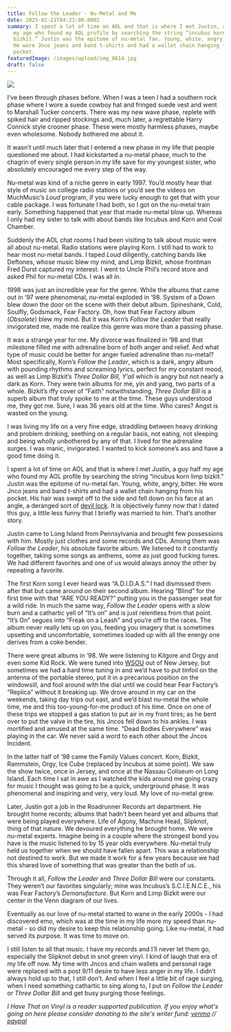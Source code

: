 ```yaml
---
title: Follow the Leader - Nu-Metal and Me
date: 2025-02-21T04:23:00.000Z
summary: I spent a lot of time on AOL and that is where I met Justin, a guy half
  my age who found my AOL profile by searching the string “incubus korn limp
  bizkit.” Justin was the epitome of nu-metal fan. Young, white, angry, bitter.
  He wore Jnco jeans and band t-shirts and had a wallet chain hanging from his
  pocket.
featuredImage: /images/upload/img_8614.jpg
draft: false
---
```

![](/images/upload/img_8614.jpg)

I’ve been through phases before. When I was a teen I had a southern rock phase where I wore a suede cowboy hat and fringed suede vest and went to Marshall Tucker concerts. There was my new wave phase, replete with spiked hair and ripped stockings and, much later, a regrettable Harry Connick style crooner phase. These were mostly harmless phases, maybe even wholesome. Nobody bothered me about it.

It wasn’t until much later that I entered a new phase in my life that people questioned me about. I had kickstarted a nu-metal phase, much to the chagrin of every single person in my life save for my youngest sister, who absolutely encouraged me every step of the way.

Nu-metal was kind of a niche genre in early 1997. You’d mostly hear that style of music on college radio stations or you’d see the videos on MuchMusic’s *Loud* program, if you were lucky enough to get that with your cable package. I was fortunate I had both, so I got on the nu-metal train early. Something happened that year that made nu-metal blow up. Whereas I only had my sister to talk with about bands like Incubus and Korn and Coal Chamber.

Suddenly the AOL chat rooms I had been visiting to talk about music were all about nu-metal. Radio stations were playing Korn. I still had to work to hear most nu-metal bands. I taped *Loud* diligently, catching bands like Deftones, whose music blew my mind, and Limp Bizkit, whose frontman Fred Durst captured my interest. I went to Uncle Phil’s record store and asked Phil for nu-metal CDs. I was all in.

1998 was just an incredible year for the genre. While the albums that came out in ‘97 were phenomenal, nu-metal exploded in ‘98. System of a Down blew down the door on the scene with their debut album. Spineshank, Cold, Soulfly, Godsmack, Fear Factory. Oh, how that Fear Factory album (*Obsolete*) blew my mind. But it was Korn’s *Follow the Leader* that really invigorated me, made me realize this genre was more than a passing phase.

It was a strange year for me. My divorce was finalized in ‘98 and that milestone filled me with adrenaline born of both anger and relief. And what type of music could be better for anger fueled adrenaline than nu-metal? Most specifically, Korn’s *Follow the Leader*, which is a dark, angry album with pounding rhythms and screaming lyrics, perfect for my constant mood, as well as Limp Bizkit’s *Three Dollar Bill, Y’all* which is angry but not nearly a dark as Korn. They were twin albums for me, yin and yang, two parts of a whole. Bizkit’s iffy cover of “Faith” notwithstanding, *Three Dollar Bill* is a superb album that truly spoke to me at the time. These guys understood me, they got me. Sure, I was 36 years old at the time. Who cares? Angst is wasted on the young.

I was living my life on a very fine edge, straddling between heavy drinking and problem drinking, seething on a regular basis, not eating, not sleeping and being wholly unbothered by any of that. I lived for the adrenaline surges. I was manic, invigorated. I wanted to kick someone’s ass and have a good time doing it.

I spent a lot of time on AOL and that is where I met Justin, a guy half my age who found my AOL profile by searching the string “incubus korn limp bizkit.” Justin was the epitome of nu-metal fan. Young, white, angry, bitter. He wore Jnco jeans and band t-shirts and had a wallet chain hanging from his pocket. His hair was swept off to the side and fell down on his face at an angle, a deranged sort of [devil lock](https://www.tumblr.com/radrecorder/9588691678/this-is-the-kind-of-hairstyle-i-prefer-a). It is objectively funny now that I dated this guy, a little less funny that I briefly was married to him. That’s another story.

Justin came to Long Island from Pennsylvania and brought few possessions with him. Mostly just clothes and some records and CDs. Among them was *Follow the Leader*, his absolute favorite album. We listened to it constantly together, taking some songs as anthems, some as just good fucking tunes. We had different favorites and one of us would always annoy the other by repeating a favorite.

The first Korn song I ever heard was “A.D.I.D.A.S.” I had dismissed them after that but came around on their second album. Hearing “Blind” for the first time with that “ARE YOU READY?” putting you in the passenger seat for a wild ride. In much the same way, *Follow the Leader* opens with a slow burn and a cathartic yell of “It’s on” and is just relentless from that point. “It’s On” segues into “Freak on a Leash” and you’re off to the races. The album never really lets up on you, feeding you imagery that is sometimes upsetting and uncomfortable, sometimes loaded up with all the energy one derives from a coke bender.

There were great albums in ‘98. We were listening to Kilgore and Orgy and even some Kid Rock. We were tuned into [WSOU](https://www.wsou.net/) out of New Jersey, but sometimes we had a hard time tuning in and we’d have to put tinfoil on the antenna of the portable stereo, put it in a precarious position on the windowsill, and fool around with the dial until we could hear Fear Factory’s “Replica” without it breaking up. We drove around in my car on the weekends, taking day trips out east, and we’d blast nu-metal the whole time, me and this too-young-for-me product of his time. Once on one of these trips we stopped a gas station to put air in my front tires; as he bent over to put the valve in the tire, his Jncos fell down to his ankles. I was mortified and amused at the same time. “Dead Bodies Everywhere” was playing in the car. We never said a word to each other about the Jncos Incident.

In the latter half of ‘98 came the Family Values concert. Korn, Bizkit, Rammstein, Orgy, Ice Cube (replaced by Incubus at some point). We saw the show twice, once in Jersey, and once at the Nassau Coliseum on Long Island. Each time I sat in awe as I watched the kids around me going crazy for music I thought was going to be a quick, underground phase. It was phenomenal and inspiring and very, very loud. My love of nu-metal grew.

Later, Justin got a job in the Roadrunner Records art department. He brought home records; albums that hadn’t been heard yet and albums that were being played everywhere. Life of Agony, Machine Head, Slipknot, thing of that nature. We devoured everything he brought home. We were nu-metal experts. Imagine being in a couple where the strongest bond you have is the music listened to by 15 year olds everywhere. Nu-metal truly held us together when we should have fallen apart. This was a relationship not destined to work. But we made it work for a few years because we had this shared love of something that was greater than the both of us.

Through it all, *Follow the Leader* and *Three Dollar Bill* were our constants. They weren’t our favorites singularly; mine was Incubus’s S.C.I.E.N.C.E., his was Fear Factory’s *Demanufacture*. But Korn and Limp Bizkit were our center in the Venn diagram of our lives.

Eventually as our love of nu-metal started to wane in the early 2000s - I had discovered emo, which was at the time in my life more my speed than nu-metal - so did my desire to keep this relationship going. Like nu-metal, it had served its purpose. It was time to move on.

I still listen to all that music. I have my records and I’ll never let them go, especially the Slipknot debut in snot green vinyl. I kind of laugh that era of my life off now. My time with Jncos and chain wallets and personal rage were replaced with a post 9/11 desire to have less anger in my life. I didn’t always hold up to that, I still don’t. And when I feel a little bit of rage surging, when I need something cathartic to sing along to, I put on *Follow the Leader* or *Three Dollar Bill* and get busy purging those feelings.

*I Have That on Vinyl is a reader supported publication. If you enjoy what's going on here please consider donating to the site's writer fund: [venmo](https://account.venmo.com/u/Michele-Catalano2659) // [paypal](https://www.paypal.com/paypalme/goingitaloneny?country.x=US&locale.x=en_US)*
